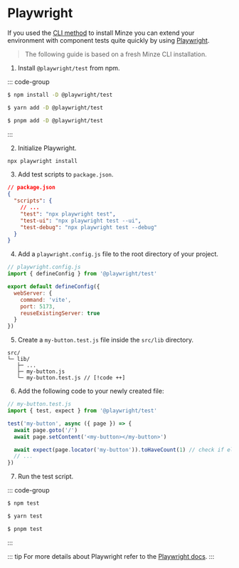 # Playwright

If you used the [CLI method](/guide/installation#cli) to install Minze you can extend your environment with component tests quite quickly by using [Playwright](https://playwright.dev/).

> The following guide is based on a fresh Minze CLI installation.

1. Install `@playwright/test` from npm.

::: code-group

```bash [npm]
$ npm install -D @playwright/test
```

```bash [yarn]
$ yarn add -D @playwright/test
```

```bash [pnpm]
$ pnpm add -D @playwright/test
```

:::

2. Initialize Playwright.

```bash [npm]
npx playwright install
```

3. Add test scripts to `package.json`.

```json
// package.json
{
  "scripts": {
    // ...
    "test": "npx playwright test",
    "test-ui": "npx playwright test --ui",
    "test-debug": "npx playwright test --debug"
  }
}
```

4. Add a `playwright.config.js` file to the root directory of your project.

```js
// playwright.config.js
import { defineConfig } from '@playwright/test'

export default defineConfig({
  webServer: {
    command: 'vite',
    port: 5173,
    reuseExistingServer: true
  }
})
```

5. Create a `my-button.test.js` file inside the `src/lib` directory.

```
src/
└─ lib/
   ├─ ...
   ├─ my-button.js
   └─ my-button.test.js // [!code ++]
```

6. Add the following code to your newly created file:

```js
// my-button.test.js
import { test, expect } from '@playwright/test'

test('my-button', async ({ page }) => {
  await page.goto('/')
  await page.setContent('<my-button></my-button>')

  await expect(page.locator('my-button')).toHaveCount(1) // check if element exists
  // ...
})
```

7. Run the test script.

::: code-group

```bash [npm]
$ npm test
```

```bash [yarn]
$ yarn test
```

```bash [pnpm]
$ pnpm test
```

:::

::: tip
For more details about Playwright refer to the [Playwright docs](https://playwright.dev/).
:::
